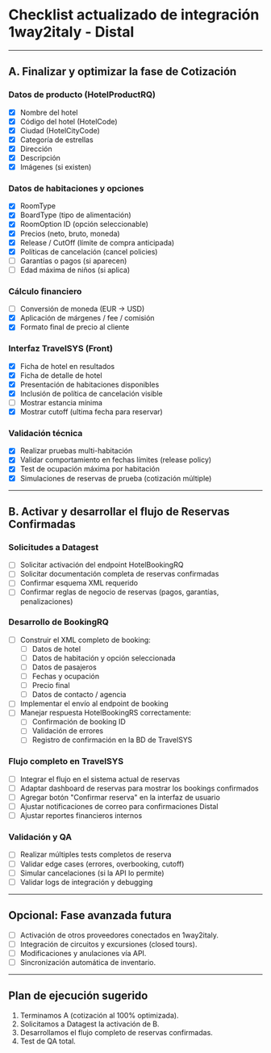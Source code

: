 
# Checklist actualizado de integración 1way2italy - Distal

---

## A. Finalizar y optimizar la fase de Cotización

### Datos de producto (HotelProductRQ)

- [x] Nombre del hotel
- [x] Código del hotel (HotelCode)
- [x] Ciudad (HotelCityCode)
- [x] Categoría de estrellas
- [x] Dirección
- [x] Descripción
- [x] Imágenes (si existen)

### Datos de habitaciones y opciones

- [x] RoomType
- [x] BoardType (tipo de alimentación)
- [x] RoomOption ID (opción seleccionable)
- [x] Precios (neto, bruto, moneda)
- [x] Release / CutOff (límite de compra anticipada)
- [x] Políticas de cancelación (cancel policies)
- [ ] Garantías o pagos (si aparecen)
- [ ] Edad máxima de niños (si aplica)

### Cálculo financiero

- [ ] Conversión de moneda (EUR → USD)
- [x] Aplicación de márgenes / fee / comisión
- [x] Formato final de precio al cliente

### Interfaz TravelSYS (Front)

- [x] Ficha de hotel en resultados
- [x] Ficha de detalle de hotel
- [x] Presentación de habitaciones disponibles
- [x] Inclusión de política de cancelación visible
- [ ] Mostrar estancia mínima
- [x] Mostrar cutoff (ultima fecha para reservar)

### Validación técnica

- [x] Realizar pruebas multi-habitación
- [x] Validar comportamiento en fechas límites (release policy)
- [x] Test de ocupación máxima por habitación
- [x] Simulaciones de reservas de prueba (cotización múltiple)

---

## B. Activar y desarrollar el flujo de Reservas Confirmadas

### Solicitudes a Datagest

- [ ] Solicitar activación del endpoint HotelBookingRQ
- [ ] Solicitar documentación completa de reservas confirmadas
- [ ] Confirmar esquema XML requerido
- [ ] Confirmar reglas de negocio de reservas (pagos, garantías, penalizaciones)

### Desarrollo de BookingRQ

- [ ] Construir el XML completo de booking:
   - [ ] Datos de hotel
   - [ ] Datos de habitación y opción seleccionada
   - [ ] Datos de pasajeros
   - [ ] Fechas y ocupación
   - [ ] Precio final
   - [ ] Datos de contacto / agencia

- [ ] Implementar el envío al endpoint de booking
- [ ] Manejar respuesta HotelBookingRS correctamente:
   - [ ] Confirmación de booking ID
   - [ ] Validación de errores
   - [ ] Registro de confirmación en la BD de TravelSYS

### Flujo completo en TravelSYS

- [ ] Integrar el flujo en el sistema actual de reservas
- [ ] Adaptar dashboard de reservas para mostrar los bookings confirmados
- [ ] Agregar botón "Confirmar reserva" en la interfaz de usuario
- [ ] Ajustar notificaciones de correo para confirmaciones Distal
- [ ] Ajustar reportes financieros internos

### Validación y QA

- [ ] Realizar múltiples tests completos de reserva
- [ ] Validar edge cases (errores, overbooking, cutoff)
- [ ] Simular cancelaciones (si la API lo permite)
- [ ] Validar logs de integración y debugging

---

## Opcional: Fase avanzada futura

- [ ] Activación de otros proveedores conectados en 1way2italy.
- [ ] Integración de circuitos y excursiones (closed tours).
- [ ] Modificaciones y anulaciones vía API.
- [ ] Sincronización automática de inventario.

---

## Plan de ejecución sugerido

1. Terminamos A (cotización al 100% optimizada).
2. Solicitamos a Datagest la activación de B.
3. Desarrollamos el flujo completo de reservas confirmadas.
4. Test de QA total.
